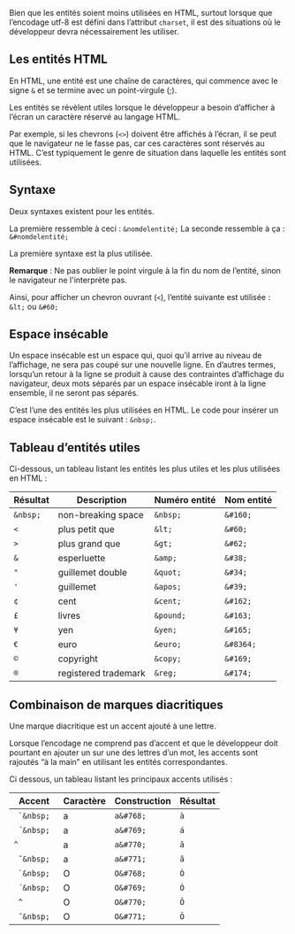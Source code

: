 Bien que les entités soient moins utilisées en HTML, surtout lorsque que l’encodage utf-8 est défini dans l’attribut ```charset```, il est des situations où le développeur devra nécessairement les utiliser.

## Les entités HTML

En HTML, une entité est une chaîne de caractères, qui commence avec le signe ```&``` et se termine avec un point-virgule (;).

Les entités se révèlent utiles lorsque le développeur a besoin d’afficher à l’écran un caractère réservé au langage HTML.

Par exemple, si les chevrons (```<>```) doivent être affichés à l’écran, il se peut que le navigateur ne le fasse pas, car ces caractères sont réservés au HTML. C’est typiquement le genre de situation dans laquelle les entités sont utilisées.

## Syntaxe

Deux syntaxes existent pour les entités.

La première ressemble à ceci : ```&nomdelentité;```
La seconde ressemble à ça : ```&#nomdelentité;```

La première syntaxe est la plus utilisée.

__Remarque__ : Ne pas oublier le point virgule à la fin du nom de l’entité, sinon le navigateur ne l'interprète pas.

Ainsi, pour afficher un chevron ouvrant (```<```), l’entité suivante est utilisée : ```&lt;``` ou ```&#60;```

## Espace insécable

Un espace insécable est un espace qui, quoi qu’il arrive au niveau de l’affichage, ne sera pas coupé sur une nouvelle ligne. En d’autres termes, lorsqu’un retour à la ligne se produit à cause des contraintes d’affichage du navigateur, deux mots séparés par un espace insécable iront à la ligne ensemble, il ne seront pas séparés.

C’est l’une des entités les plus utilisées en HTML. Le code pour insérer un espace insécable est le suivant : ```&nbsp;```.

## Tableau d’entités utiles

Ci-dessous, un tableau listant les entités les plus utiles et les plus utilisées en HTML :

| **Résultat**   | **Description** | **Numéro entité** | **Nom entité** |
|----------------| --- | --- | --- |
| ``` &nbsp; ``` | non-breaking space | ```&nbsp;``` | ```&#160;``` |
| ```<```        | plus petit que | ```&lt;``` | ```&#60;``` |
| ```>```        | plus grand que | ```&gt;``` | ```&#62;``` |
| ```&```        | esperluette | ```&amp;``` | ```&#38;``` |
| ```"```        | guillemet double | ```&quot;``` | ```&#34;``` |
| ```'```        | guillemet | ```&apos;``` | ```&#39;``` |
| ```¢```        | cent | ```&cent;``` | ```&#162;``` |
| ```£```        | livres | ```&pound;``` | ```&#163;``` |
| ```¥```        | yen | ```&yen;``` | ```&#165;``` |
| ```€```        | euro | ```&euro;``` | ```&#8364;``` |
| ```©```        | copyright | ```&copy;``` | ```&#169;``` |
| ```®```        | registered trademark | ```&reg;``` | ```&#174;``` |

## Combinaison de marques diacritiques

Une marque diacritique est un accent ajouté à une lettre.

Lorsque l’encodage ne comprend pas d’accent et que le développeur doit pourtant en ajouter un sur une des lettres d’un mot, les accents sont rajoutés “à la main” en utilisant les entités correspondantes.

Ci dessous, un tableau listant les principaux accents utilisés :

| **Accent**         | **Caractère** | **Construction** | **Résultat** |
|--------------------| --- | --- | --- |
| ```  ̀ &nbsp;  ``` | a | ```a&#768;``` | ```à``` |
| ```  ́ &nbsp;  ``` | a | ```a&#769;``` | ```á``` |
| ``` ^ ```          | a | ```a&#770;``` | ```â``` |
| ```  ̃ &nbsp; ```  | a | ```a&#771;``` | ```ã``` |
| ```  ̀ &nbsp; ```  | O | ```O&#768;``` | ```Ò``` |
| ```  ́ &nbsp; ```  | O | ```O&#769;``` | ```Ó``` |
| ``` ^```           | O | ```O&#770;``` | ```Ô``` |
| ```  ̃ &nbsp; ```  | O | ```O&#771;``` | ```Õ``` |